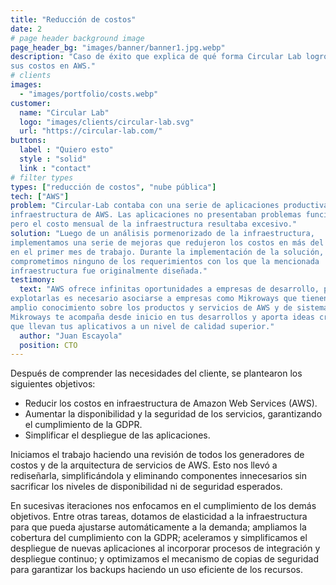 ```yaml
---
title: "Reducción de costos"
date: 2
# page header background image
page_header_bg: "images/banner/banner1.jpg.webp"
description: "Caso de éxito que explica de qué forma Circular Lab logró reducir
sus costos en AWS."
# clients
images: 
  - "images/portfolio/costs.webp"
customer:
  name: "Circular Lab"
  logo: "images/clients/circular-lab.svg"
  url: "https://circular-lab.com/"
buttons:
  label : "Quiero esto"
  style : "solid"
  link : "contact"
# filter types
types: ["reducción de costos", "nube pública"]
tech: ["AWS"]
problem: "Circular-Lab contaba con una serie de aplicaciones productivas sobre
infraestructura de AWS. Las aplicaciones no presentaban problemas funcionales,
pero el costo mensual de la infraestructura resultaba excesivo."
solution: "Luego de un análisis pormenorizado de la infraestructura,
implementamos una serie de mejoras que redujeron los costos en más del 50% solo
en el primer mes de trabajo. Durante la implementación de la solución, no
comprometimos ninguno de los requerimientos con los que la mencionada
infraestructura fue originalmente diseñada."
testimony:
  text: "AWS ofrece infinitas oportunidades a empresas de desarrollo, pero para
explotarlas es necesario asociarse a empresas como Mikroways que tienen un
amplio conocimiento sobre los productos y servicios de AWS y de sistemas.
Mikroways te acompaña desde inicio en tus desarrollos y aporta ideas creativas
que llevan tus aplicativos a un nivel de calidad superior."
  author: "Juan Escayola"
  position: CTO
---
```


Después de comprender las necesidades del cliente, se plantearon los siguientes
objetivos:

* Reducir los costos en infraestructura de Amazon Web Services (AWS).
* Aumentar la disponibilidad y la seguridad de los servicios, garantizando el
  cumplimiento de la GDPR.
* Simplificar el despliegue de las aplicaciones.

Iniciamos el trabajo haciendo una revisión de todos los generadores de costos y
de la arquitectura de servicios de AWS. Esto nos llevó a rediseñarla,
simplificándola y eliminando componentes innecesarios sin sacrificar los niveles
de disponibilidad ni de seguridad esperados.

En sucesivas iteraciones nos enfocamos en el cumplimiento de los demás
objetivos. Entre otras tareas, dotamos de elasticidad a la infraestructura para
que pueda ajustarse automáticamente a la demanda; ampliamos la cobertura del
cumplimiento con la GDPR; aceleramos y simplificamos el despliegue de nuevas
aplicaciones al incorporar procesos de integración y despliegue continuo; y
optimizamos el mecanismo de copias de seguridad para garantizar los backups
haciendo un uso eficiente de los recursos.

